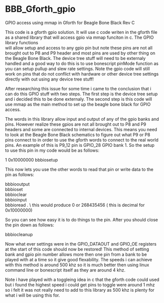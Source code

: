BBB_Gforth_gpio
===============

GPIO access using mmap in Gforth for Beagle Bone Black Rev C

This code is a gforth gpio solution.  It will use c code writen in the gforth file 
as a shared library that will access gpio via mmap funciton in c.  The GPIO library functions  
will allow setup and access to any gpio pin but note these pins are not all brought out to P8 and P9 header
and most pins are used by other thing on the Beagle Bone Black.  The device tree stuff will need to be 
externaly handled and a good way to do this is to use bonescript pinMode function as you can setup pullup 
and slew rate settings. Note the gpio code will still work on pins that do not conflict with hardware or 
other device tree settings directly with out using any device tree stuff!  

After researching this issue for some time i came to the conclusion that i can do this GPIO stuff with
two steps.  The first step is the device tree setup and i decided this to be done externaly.
The second step is this code will use mmap as the main method to set up the beagle bone black for 
GPIO access.  

The words in this library allow input and output of any of the gpio banks and pins.  However realize 
these gpios are not all brought out to P8 and P9 headers and some are connected to internal devices. 
This means you need to look at the Beagle Bone Black schematics to figure out what P9 or P8 pins connect to 
in order to use the gforth words to connect to the real world pins.  An example of this is P9_12 pin is
GPIO_28 GPIO bank 1.  So the setup to use this pin in my code would be as follows:

1 0x10000000 bbbiosetup 

This now lets you use the other words to read that pin or write data to the pin as follows:

bbbiooutput <br> 
bbbioset    <br>
bbbioclear  <br>
bbbioinput  <br>
bbbioread .  \ this would produce 0 or 268435456 ( this is decimal for 0x10000000)

So you can see how easy it is to do things to the pin.  After you should close the pin down as follows:

bbbiocleanup

Now what ever settings were in the GPIO_DATAOUT and GPIO_OE registers at the start of this code should 
now be restored!
This method of setting bank and gpio pin number allows more then one pin from a bank to be played with at
a time so it give good flexability.  The speeds i can achieve with this method is around 500 khz  so it is
much better then using linux command line or bonescript itself as they are around 4 khz.  

Note i have played with a toggleing idea in c that the gforth code could used but i found the highest speed
i could get pins to toggle were around 1 mhz so i felt it was not really need to add to this library as
500 khz is plenty for what i will be using this for. 